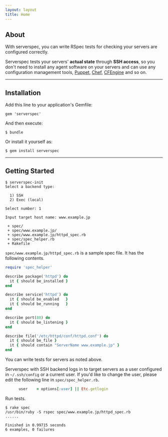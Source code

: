 ```yaml
---
layout: layout
title: Home
---
```


## About

With serverspec, you can write RSpec tests for checking your servers are configured correctly.

Serverspec tests your servers' **actual state**  through **SSH access**, so you don't need to install any agent software on your servers and can use any configuration management tools, [Puppet](https://puppetlabs.com/), [Chef](http://www.opscode.com/chef/), [CFEngine](http://cfengine.com/) and so on.

----


## Installation

Add this line to your application's Gemfile:

    gem 'serverspec'

And then execute:

    $ bundle

Or install it yourself as:

    $ gem install serverspec

----

## Getting Started

```
$ serverspec-init
Select a backend type:

  1) SSH
  2) Exec (local)

Select number: 1

Input target host name: www.example.jp

 + spec/
 + spec/www.example.jp/
 + spec/www.example.jp/httpd_spec.rb
 + spec/spec_helper.rb
 + Rakefile
```


``spec/www.example.jp/httpd_spec.rb`` is a sample spec file. It has the following contents.

```ruby
require 'spec_helper'

describe package('httpd') do
  it { should be_installed }
end

describe service('httpd') do
  it { should be_enabled   }
  it { should be_running   }
end

describe port(80) do
  it { should be_listening }
end

describe file('/etc/httpd/conf/httpd.conf') do
  it { should be_file }
  it { should contain "ServerName www.example.jp" }
end
```

You can write tests for servers as noted above.

Serverspec with SSH backend logs in to target servers as a user configured in ``~/.ssh/config`` or a current user. If you'd like to change the user, please edit the following line in ``spec/spec_helper.rb``.

```ruby
      user    = options[:user] || Etc.getlogin
```

Run tests.

```
$ rake spec
/usr/bin/ruby -S rspec spec/www.example.jp/httpd_spec.rb
......

Finished in 0.99715 seconds
6 examples, 0 failures
```
